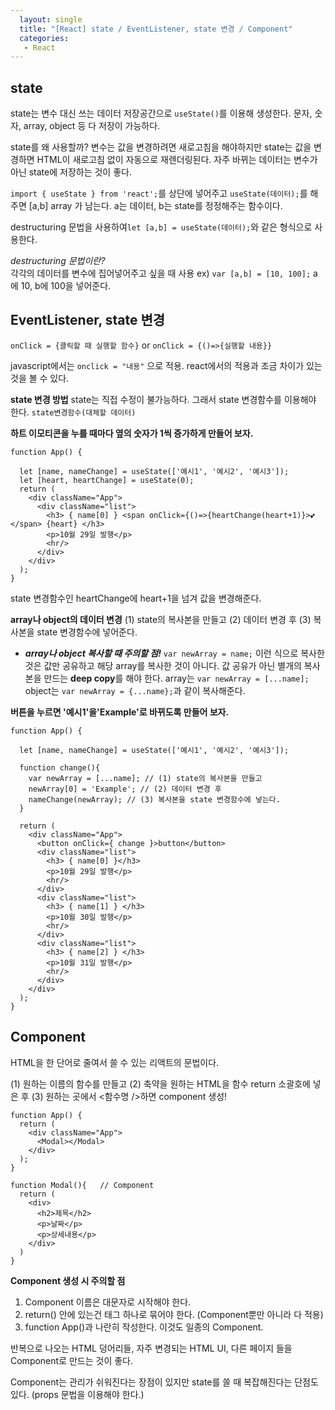 ```yaml
---
  layout: single
  title: "[React] state / EventListener, state 변경 / Component"
  categories:
   - React
---
```


## state

state는 변수 대신 쓰는 데이터 저장공간으로 `useState()`를 이용해 생성한다. 문자, 숫자, array, object 등 다 저장이 가능하다.

state를 왜 사용할까? 변수는 값을 변경하려면 새로고침을 해야하지만 state는 값을 변경하면 HTML이 새로고침 없이 자동으로 재렌더링된다. 자주 바뀌는 데이터는 변수가 아닌 state에 저장하는 것이 좋다.

`import { useState } from 'react';`를 상단에 넣어주고  `useState(데이터);`를 해주면 [a,b] array 가 남는다. a는 데이터, b는 state를 정정해주는 함수이다. 

destructuring 문법을 사용하여`let [a,b] = useState(데이터);`와 같은 형식으로 사용한다.

*destructuring 문법이란?*  
	각각의 데이터를 변수에 집어넣어주고 싶을 때 사용
	ex) `var [a,b] = [10, 100];`  a에 10, b에 100을 넣어준다. 

## EventListener, state 변경

`onClick = {클릭할 때 실행할 함수}` or `onClick = {()=>{실행할 내용}}`

javascript에서는 `onclick = "내용"` 으로 적용. react에서의 적용과 조금 차이가 있는 것을 볼 수 있다.

**state 변경 방법** 
state는 직접 수정이 불가능하다. 그래서 state 변경함수를 이용해야 한다. `state변경함수(대체할 데이터)`

**하트 이모티콘을 누를 때마다 옆의 숫자가 1씩 증가하게 만들어 보자.**

```react
function App() {

  let [name, nameChange] = useState(['예시1', '예시2', '예시3']);
  let [heart, heartChange] = useState(0);
  return (
    <div className="App">
      <div className="list">
        <h3> { name[0] } <span onClick={()=>{heartChange(heart+1)}>💕</span> {heart} </h3>
        <p>10월 29일 발행</p>
        <hr/>
      </div>
    </div>
  );
}

```

state 변경함수인 heartChange에 heart+1을 넘겨 값을 변경해준다.

**array나 object의 데이터 변경**
 (1) state의 복사본을 만들고 (2) 데이터 변경 후 (3) 복사본을 state 변경함수에 넣어준다. 

* __*array나 object 복사할 때 주의할 점!*__  `var newArray = name;` 이런 식으로 복사한 것은 값만 공유하고 해당 array를 복사한 것이 아니다. 값 공유가 아닌 별개의 복사본을 만드는 **deep copy**를 해야 한다. array는  `var newArray = [...name];`  object는 `var newArray = {...name};`과 같이 복사해준다.



**버튼을 누르면 '예시1'을'Example'로 바뀌도록 만들어 보자.**

```react
function App() {

  let [name, nameChange] = useState(['예시1', '예시2', '예시3']);
  
  function change(){
    var newArray = [...name]; // (1) state의 복사본을 만들고
    newArray[0] = 'Example'; // (2) 데이터 변경 후
    nameChange(newArray); // (3) 복사본을 state 변경함수에 넣는다.
  }
    
  return (
    <div className="App">
      <button onClick={ change }>button</button>
      <div className="list">
        <h3> { name[0] }</h3>
        <p>10월 29일 발행</p>
        <hr/>
      </div>
      <div className="list">
        <h3> { name[1] } </h3>
        <p>10월 30일 발행</p>
        <hr/>
      </div>
      <div className="list">
        <h3> { name[2] } </h3>
        <p>10월 31일 발행</p>
        <hr/>
      </div>
    </div>
  );
}
```

## Component

HTML을 한 단어로 줄여서 쓸 수 있는 리액트의 문법이다.

(1) 원하는 이름의 함수를 만들고 (2) 축약을 원하는 HTML을 함수 return 소괄호에 넣은 후 (3) 원하는 곳에서 <함수명 />하면 component 생성!

```react
function App() {
  return (
    <div className="App">
      <Modal></Modal>
    </div>
  );
}

function Modal(){   // Component
  return (
    <div>
      <h2>제목</h2>
      <p>날짜</p>
      <p>상세내용</p>
    </div>
  )
}
```



**Component 생성 시 주의할 점**  

1. Component 이름은 대문자로 시작해야 한다. 
2. return() 안에 있는건 태그 하나로 묶어야 한다. (Component뿐만 아니라 다 적용) 
3. function App()과 나란히 작성한다. 이것도 일종의 Component.

반복으로 나오는 HTML 덩어리들, 자주 변경되는 HTML UI, 다른 페이지 들을 Component로 만드는 것이 좋다.

Component는 관리가 쉬워진다는 장점이 있지만 state를 쓸 때 복잡해진다는 단점도 있다. (props 문법을 이용해야 한다.)
